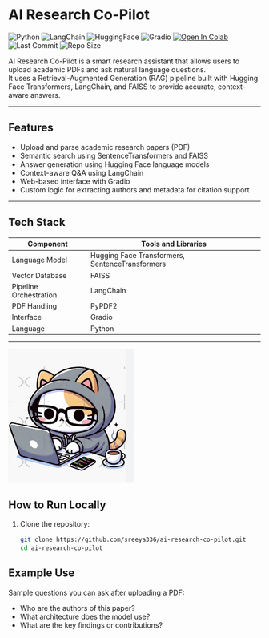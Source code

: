 # AI Research Co-Pilot

![Python](https://img.shields.io/badge/Python-3.9-blue)
![LangChain](https://img.shields.io/badge/Built%20with-LangChain-blueviolet)
![HuggingFace](https://img.shields.io/badge/Powered%20by-HuggingFace-yellow)
![Gradio](https://img.shields.io/badge/UI-Gradio-orange)
[![Open In Colab](https://colab.research.google.com/assets/colab-badge.svg)](https://colab.research.google.com/github/sreeya336/ai-research-co-pilot/blob/main/AI_Research_Co_Pilot.ipynb)
![Last Commit](https://img.shields.io/github/last-commit/sreeya336/ai-research-co-pilot)
![Repo Size](https://img.shields.io/github/repo-size/sreeya336/ai-research-co-pilot)



AI Research Co-Pilot is a smart research assistant that allows users to upload academic PDFs and ask natural language questions.  
It uses a Retrieval-Augmented Generation (RAG) pipeline built with Hugging Face Transformers, LangChain, and FAISS to provide accurate, context-aware answers.

---

## Features

- Upload and parse academic research papers (PDF)
- Semantic search using SentenceTransformers and FAISS
- Answer generation using Hugging Face language models
- Context-aware Q&A using LangChain
- Web-based interface with Gradio
- Custom logic for extracting authors and metadata for citation support

---

## Tech Stack

| Component              | Tools and Libraries                                 |
|------------------------|-----------------------------------------------------|
| Language Model         | Hugging Face Transformers, SentenceTransformers     |
| Vector Database        | FAISS                                               |
| Pipeline Orchestration | LangChain                                           |
| PDF Handling           | PyPDF2                                              |
| Interface              | Gradio                                              |
| Language               | Python                                              |

---
<img src="https://github.com/sreeya336/ai-research-co-pilot/raw/main/coding_cat_sticker.png" width="250" alt="Cute Coding Cat Sticker">



## How to Run Locally

1. Clone the repository:
   ```bash
   git clone https://github.com/sreeya336/ai-research-co-pilot.git
   cd ai-research-co-pilot

## Example Use

Sample questions you can ask after uploading a PDF:

- Who are the authors of this paper?
- What architecture does the model use?
- What are the key findings or contributions?


